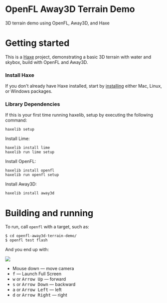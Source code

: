 # OpenFL Away3D Terrain Demo
3D terrain demo using OpenFL, Away3D, and Haxe

# Getting started

This is a [Haxe](http://haxe.org/) project, demonstrating a basic 3D terrain with water and skybox, build with OpenFL and Away3D.

### Install Haxe

If you don't already have Haxe installed, start by [installing](http://haxe.org/download/) either Mac, Linux, or Windows packages.

### Library Dependencies

If this is your first time running haxelib, setup by executing the following command:

    haxelib setup

Install Lime:

    haxelib install lime
    haxelib run lime setup
    
Install OpenFL:

    haxelib install openfl
    haxelib run openfl setup
    
Install Away3D:

    haxelib install away3d
    
# Building and running

To run, call `openfl` with a target, such as:

    $ cd openfl-away3d-terrain-demo/
    $ openfl test flash

And you end up with:

<img src="http://labs.jasonsturges.com/openfl/openfl-away3d-terrain-demo/openfl-away3d-terrain-demo.jpg" />

- Mouse down &mdash; move camera
- <kbd>f</kbd> &mdash; Launch Full Screen
- <kbd>w</kbd> or <kbd>Arrow Up</kbd> &mdash; forward
- <kbd>s</kbd> or <kbd>Arrow Down</kbd> &mdash; backward
- <kbd>a</kbd> or <kbd>Arrow Left</kbd> &mdash; left
- <kbd>d</kbd> or <kbd>Arrow Right</kbd> &mdash; right
